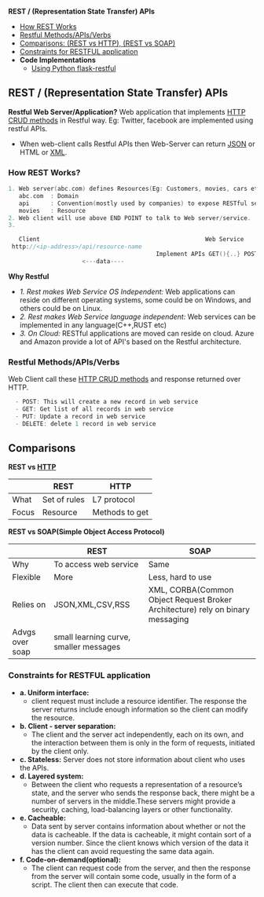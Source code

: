 **REST / (Representation State Transfer) APIs**
- [How REST Works](#how)
- [Restful Methods/APIs/Verbs](#m)
- [Comparisons: (REST vs HTTP), (REST vs SOAP)](#vs)
- [Constraints for RESTFUL application](#c)
- **Code Implementations**
   - [Using Python flask-restful](/Languages/ScriptingLanguages/Python/web-frameworks/flask-restful)


## REST / (Representation State Transfer) APIs
**Restful Web Server/Application?** Web application that implements [HTTP CRUD methods](/Networking/OSI-Layers/Layer-7/Protocols/HTTP/README.md#mea) in Restful way. Eg: Twitter, facebook are implemented using restful APIs.
- When web-client calls Restful APIs then Web-Server can return [JSON](/Languages/ScriptingLanguages/JavaScript) or HTML or [XML](/Languages/Markup_Language).
<a name=how></a>
### How REST Works?
```c
1. Web server(abc.com) defines Resources(Eg: Customers, movies, cars etc) and exposes a service/End point (https://abc.com/api/movies)
   abc.com  : Domain
   api      : Convention(mostly used by companies) to expose RESTful services
   movies   : Resource 
2. Web client will use above END POINT to talk to Web server/service.
3. 

   Client	                        	                Web Service
 http://<ip-address>/api/resource-name
                                          Implement APIs GET(){..} POST(){..} DELETE(){..} PUT(){..}
                     <---data----
```
**Why Restful**
- *1. Rest makes Web Service OS Independent:* Web applications can reside on different operating systems, some could be on Windows, and others could be on Linux.
- *2. Rest makes Web Service language independent:* Web services can be implemented in any language(C++,RUST etc)
- *3. On Cloud:* RESTful applications are moved can reside on cloud. Azure and Amazon provide a lot of API's based on the Restful architecture. 

<a name=m></a>
### Restful Methods/APIs/Verbs
Web Client call these [HTTP CRUD methods](/Networking/OSI-Layers/Layer-7/Protocols/HTTP/README.md#mea) and response returned over HTTP.
```c
  - POST: This will create a new record in web service
  - GET: Get list of all records in web service
  - PUT: Update a record in web service
  - DELETE: delete 1 record in web service
```

<a name=vs></a>
## Comparisons
**REST vs [HTTP](/Networking/OSI-Layers/Layer-7/Protocols/HTTP/)**

||REST|HTTP|
|---|---|---|
|What|Set of rules|L7 protocol|
|Focus|Resource|Methods to get|

**REST vs SOAP(Simple Object Access Protocol)**

||REST|SOAP|
|---|---|---|
|Why|To access web service|Same|
|Flexible|More|Less, hard to use|
|Relies on|JSON,XML,CSV,RSS|XML, CORBA(Common Object Request Broker Architecture) rely on binary messaging|
|Advgs over soap|small learning curve, smaller messages||

<a name=c></a>
### Constraints for RESTFUL application
- **a. Uniform interface:**
  - client request must include a resource identifier. The response the server returns include enough information so the client can modify the resource.
- **b. Client - server separation:** 
  - The client and the server act independently, each on its own, and the interaction between them is only in the form of requests, initiated by the client only.
- **c. Stateless:** Server does not store information about client who uses the APIs.
- **d. Layered system:** 
  - Between the client who requests a representation of a resource’s state, and the server who sends the response back, there might be a number of servers in the middle.These servers might provide a security, caching, load-balancing layers or                 other functionality. 
- **e. Cacheable:** 
  - Data sent by server contains information about whether or not the data is cacheable. If the data is cacheable, it might contain sort of a version number. Since the client knows which version of the data it has the client can avoid requesting the                         same data again.
- **f. Code-on-demand(optional):** 
  - The client can request code from the server, and then the response from the server will contain some code, usually in the form of a script. The client then can execute that code.




